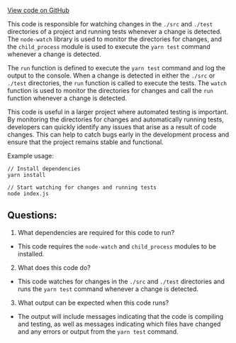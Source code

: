 [View code on GitHub](zoo-labs/zoo/blob/master/contracts/scripts/watch.js)

This code is responsible for watching changes in the `./src` and `./test` directories of a project and running tests whenever a change is detected. The `node-watch` library is used to monitor the directories for changes, and the `child_process` module is used to execute the `yarn test` command whenever a change is detected.

The `run` function is defined to execute the `yarn test` command and log the output to the console. When a change is detected in either the `./src` or `./test` directories, the `run` function is called to execute the tests. The `watch` function is used to monitor the directories for changes and call the `run` function whenever a change is detected.

This code is useful in a larger project where automated testing is important. By monitoring the directories for changes and automatically running tests, developers can quickly identify any issues that arise as a result of code changes. This can help to catch bugs early in the development process and ensure that the project remains stable and functional.

Example usage:

```
// Install dependencies
yarn install

// Start watching for changes and running tests
node index.js
```
## Questions: 
 1. What dependencies are required for this code to run?
- This code requires the `node-watch` and `child_process` modules to be installed.

2. What does this code do?
- This code watches for changes in the `./src` and `./test` directories and runs the `yarn test` command whenever a change is detected.

3. What output can be expected when this code runs?
- The output will include messages indicating that the code is compiling and testing, as well as messages indicating which files have changed and any errors or output from the `yarn test` command.